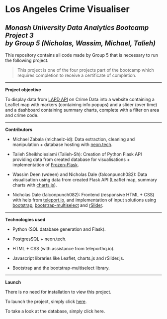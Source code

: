 # Los Angeles Crime Visualiser
*Monash University Data Analytics Bootcamp Project 3* \
*by Group 5 (Nicholas, Wassim, Michael, Talieh)*
---

This repository contains all code made by Group 5 that is necessary to run the following project. 
> This project is one of the four projects part of the bootcamp which requires completion to receive a certificate of completion.

---
**Project objective**

To display data from [LAPD API](https://data.lacity.org/Public-Safety/Crime-Data-from-2020-to-Present/2nrs-mtv8/about_data) on Crime Data into a website containing a Leaflet map with markers (containing info popups) and a slider (over time) and a dashboard containing summary charts, complete with a filter on area and crime code.

---

**Contributors**

- Michael Zabala (michaelz-id): Data extraction, cleaning and manipulation + database hosting with [neon.tech](https://neon.tech/).

- Talieh Sheikholeslami (Talieh-Sh): Creation of Python Flask API providing data from created database for visualisations + implementation of [Frozen-Flask](https://pypi.org/project/Frozen-Flask/).

- Wassim Deen (wdeen) and Nicholas Dale (falconpunch082): Data visualisation using data from created Flask API (Leaflet map, summary charts with [charts.js](https://www.chartjs.org/)).

- Nicholas Dale (falconpunch082): Frontend (responsive HTML + CSS) with help from [teleport.io](https://teleporthq.io/), and implementation of input solutions using [bootstrap](https://getbootstrap.com/), [bootstrap-multiselect](https://github.com/davidstutz/bootstrap-multiselect) and [rSlider](https://github.com/slawomir-zaziablo/range-slider/tree/master).

---

**Technologies used**

- Python (SQL database generation and Flask).

- PostgresSQL + neon.tech.

- HTML + CSS (with assistance from teleporthq.io).

- Javascript libraries like Leaflet, charts.js and rSlider.js.

- Bootstrap and the bootstrap-multiselect library.

---

**Launch**

There is no need for installation to view this project.

To launch the project, simply click [here](https://falconpunch082.github.io/la-crime-visualiser/).

To take a look at the database, simply click here.
